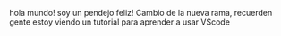 hola mundo! soy un pendejo feliz!
Cambio de la nueva rama, recuerden gente estoy viendo un tutorial para aprender a usar VScode